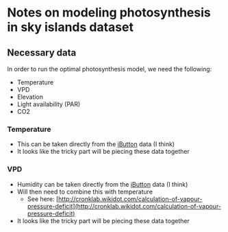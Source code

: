 # Notes on modeling photosynthesis in sky islands dataset

## Necessary data
In order to run the optimal photosynthesis model, we need the following:
- Temperature
- VPD
- Elevation
- Light availability (PAR)
- CO2

### Temperature
- This can be taken directly from the [iButton](../microclimate/raw-ibutton/) data (I think)
- It looks like the tricky part will be piecing these data together

### VPD
- Humidity can be taken directly from the [iButton](../microclimate/raw-ibutton/) data (I think)
- Will then need to combine this with temperature
	- See here: [http://cronklab.wikidot.com/calculation-of-vapour-pressure-deficit](http://cronklab.wikidot.com/calculation-of-vapour-pressure-deficit)
- It looks like the tricky part will be piecing these data together
